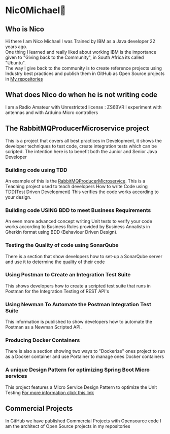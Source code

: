 # Nic0Michael👋


## Who is Nico
Hi there I am Nico Michael
I was Trained by IBM as a Java developer 22 years ago.  
One thing I learned and really liked about working IBM is the importance given to "Giving back to the Community", in South Africa its called "Ubuntu".  
The way I give back to the community is to create reference projects using Industry best practices and publish them in GitHub as Open Source projects in [My repositories](https://github.com/nic0michael)   

## What does Nico do when he is not writing code
I am a Radio Amateur with Unrestricted license : ZS6BVR I experiment with antennas and with Arduino Micro controllers  
  
  


## The RabbitMQProducerMicroservice project

This is a project that covers all best practices in Development, it shows the developer techniques to test code, create integration tests which can be scripted.
The intention here is to benefit both the Junior and Senior Java Developer  

### Building code using TDD
An example of this is the [RabbitMQProducerMicroservice](https://github.com/nic0michael/RabbitMQProducerMicroservice). This is a Teaching project used to teach  developers How to write Code using TDD(Test Driven Development) This verifies the code works according to your design.  
  
### Building code USING BDD to meet Business Requirements  
An even more advanced concept writing Unit tests to verify your code works according to Business Rules provided by Business Annalists in Gherkin format using BDD (Behaviour Driven Design).  

### Testing the Quality of code using SonarQube  
There is a section that show developers how to set-up a SonarQube server and use it to determine the quality of their code    

### Using Postman to Create an Integration Test Suite
This shows developers how to create a scripted test suite that runs in Postman for the Integration Testing of REST API's 

### Using Newman To Automate the Postman Integration Test Suite
This information is published to show developers how to automate the Postman as a Newman Scripted API.

### Producing Docker Containers  
There is also a section showing two ways to "Dockerize" ones project to run as a Docker container and use Portainer to manage ones Docker containers  
  
### A unique Design Pattern for optimizing Spring Boot Micro services
This project features a Micro Service Design Pattern to optimize the Unit Testing [For more information click this link](https://github.com/nic0michael/RabbitMQProducerMicroservice/blob/master/DesignPattern.md)
     
## Commercial Projects
In GitHub we have published  Commercial Projects with Opensource code
I am the architect of Open Source projects in my repositories


<!--
**nic0michael/nic0michael** is a ✨ _special_ ✨ repository because its `README.md` (this file) appears on your GitHub profile.


Here are some ideas to get you started:

- 🔭 I’m currently working on ...
- 🌱 I’m currently learning ...
- 👯 I’m looking to collaborate on ...
- 🤔 I’m looking for help with ...
- 💬 Ask me about ...
- 📫 How to reach me: ...
- 😄 Pronouns: ...
- ⚡ Fun fact: ...
-->
